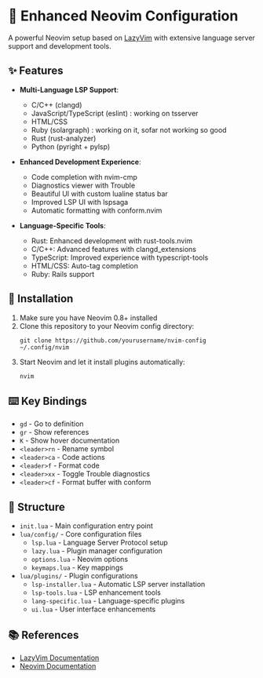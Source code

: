 # 🚀 Enhanced Neovim Configuration

A powerful Neovim setup based on [LazyVim](https://github.com/LazyVim/LazyVim) with extensive language server support and development tools.

## ✨ Features

- **Multi-Language LSP Support**:
  - C/C++ (clangd)
  - JavaScript/TypeScript (eslint) : working on tsserver
  - HTML/CSS
  - Ruby (solargraph) : working on it, sofar not working so good
  - Rust (rust-analyzer)
  - Python (pyright + pylsp)

- **Enhanced Development Experience**:
  - Code completion with nvim-cmp
  - Diagnostics viewer with Trouble
  - Beautiful UI with custom lualine status bar
  - Improved LSP UI with lspsaga
  - Automatic formatting with conform.nvim

- **Language-Specific Tools**:
  - Rust: Enhanced development with rust-tools.nvim
  - C/C++: Advanced features with clangd_extensions
  - TypeScript: Improved experience with typescript-tools
  - HTML/CSS: Auto-tag completion
  - Ruby: Rails support

## 🔧 Installation

1. Make sure you have Neovim 0.8+ installed
2. Clone this repository to your Neovim config directory:
   ```
   git clone https://github.com/yourusername/nvim-config ~/.config/nvim
   ```
3. Start Neovim and let it install plugins automatically:
   ```
   nvim
   ```

## ⌨️ Key Bindings

- `gd` - Go to definition
- `gr` - Show references
- `K` - Show hover documentation
- `<leader>rn` - Rename symbol
- `<leader>ca` - Code actions
- `<leader>f` - Format code
- `<leader>xx` - Toggle Trouble diagnostics
- `<leader>cf` - Format buffer with conform

## 🧩 Structure

- `init.lua` - Main configuration entry point
- `lua/config/` - Core configuration files
  - `lsp.lua` - Language Server Protocol setup
  - `lazy.lua` - Plugin manager configuration
  - `options.lua` - Neovim options
  - `keymaps.lua` - Key mappings
- `lua/plugins/` - Plugin configurations
  - `lsp-installer.lua` - Automatic LSP server installation
  - `lsp-tools.lua` - LSP enhancement tools
  - `lang-specific.lua` - Language-specific plugins
  - `ui.lua` - User interface enhancements

## 📚 References

- [LazyVim Documentation](https://lazyvim.github.io)
- [Neovim Documentation](https://neovim.io/doc)
